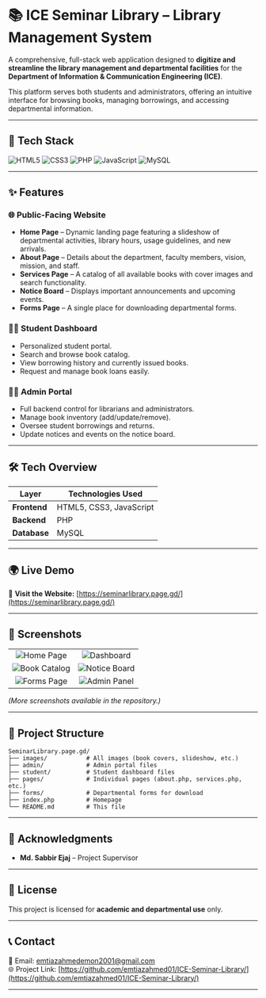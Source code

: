 # 📚 ICE Seminar Library – Library Management System

A comprehensive, full-stack web application designed to **digitize and streamline the library management and departmental facilities** for the **Department of Information & Communication Engineering (ICE)**.  

This platform serves both students and administrators, offering an intuitive interface for browsing books, managing borrowings, and accessing departmental information.

---

## 🧩 Tech Stack  

![HTML5](https://img.shields.io/badge/HTML5-E34F26?style=for-the-badge&logo=html5&logoColor=white)
![CSS3](https://img.shields.io/badge/CSS3-1572B6?style=for-the-badge&logo=css3&logoColor=white)
![PHP](https://img.shields.io/badge/PHP-777BB4?style=for-the-badge&logo=php&logoColor=white)
![JavaScript](https://img.shields.io/badge/JavaScript-F7DF1E?style=for-the-badge&logo=javascript&logoColor=black)
![MySQL](https://img.shields.io/badge/MySQL-005C84?style=for-the-badge&logo=mysql&logoColor=white)

---

## ✨ Features  

### 🌐 Public-Facing Website  
- **Home Page** – Dynamic landing page featuring a slideshow of departmental activities, library hours, usage guidelines, and new arrivals.  
- **About Page** – Details about the department, faculty members, vision, mission, and staff.  
- **Services Page** – A catalog of all available books with cover images and search functionality.  
- **Notice Board** – Displays important announcements and upcoming events.  
- **Forms Page** – A single place for downloading departmental forms.  

### 👨‍🎓 Student Dashboard  
- Personalized student portal.  
- Search and browse book catalog.  
- View borrowing history and currently issued books.  
- Request and manage book loans easily.  

### 👨‍💼 Admin Portal  
- Full backend control for librarians and administrators.  
- Manage book inventory (add/update/remove).  
- Oversee student borrowings and returns.  
- Update notices and events on the notice board.  

---

## 🛠️ Tech Overview  

| Layer | Technologies Used |
|-------|--------------------|
| **Frontend** | HTML5, CSS3, JavaScript |
| **Backend** | PHP |
| **Database** | MySQL |

---

## 🌍 Live Demo  

🔗 **Visit the Website:** [https://seminarlibrary.page.gd/](https://seminarlibrary.page.gd/)  

---

## 📸 Screenshots  

| | |
|:--:|:--:|
| ![Home Page](https://github.com/user-attachments/assets/c326d407-18b7-4fab-9090-709502fbc21f) | ![Dashboard](https://github.com/user-attachments/assets/b3cff6a3-9e11-4417-9aa4-9f70278965f8) |
| ![Book Catalog](https://github.com/user-attachments/assets/e903bf03-e2ff-483a-a575-056c2bbda142) | ![Notice Board](https://github.com/user-attachments/assets/6f7af5be-77cc-4bd7-9235-71d6065c6352) |
| ![Forms Page](https://github.com/user-attachments/assets/e2b1ffa7-ebbc-4177-a24d-b690bba0793f) | ![Admin Panel](https://github.com/user-attachments/assets/8bf30a7c-1768-4aa6-8939-5d8c0dc346b2) |

*(More screenshots available in the repository.)*

---

## 📁 Project Structure  

```
SeminarLibrary.page.gd/
├── images/           # All images (book covers, slideshow, etc.)
├── admin/            # Admin portal files
├── student/          # Student dashboard files
├── pages/            # Individual pages (about.php, services.php, etc.)
├── forms/            # Departmental forms for download
├── index.php         # Homepage
└── README.md         # This file
```

---

## 🙏 Acknowledgments  

- **Md. Sabbir Ejaj** – Project Supervisor  

---

## 📄 License  

This project is licensed for **academic and departmental use** only.  

---

## 📞 Contact  

💌 Email: [emtiazahmedemon2001@gmail.com](mailto:emtiazahmedemon2001@gmail.com)  
🌐 Project Link: [https://github.com/emtiazahmed01/ICE-Seminar-Library/](https://github.com/emtiazahmed01/ICE-Seminar-Library/)  

---

